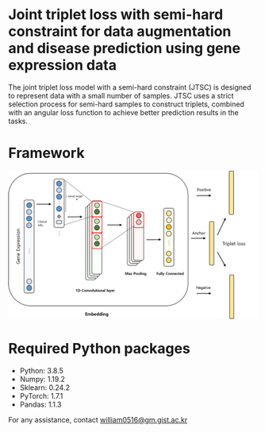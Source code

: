 # Joint triplet loss with semi-hard constraint for data augmentation and disease prediction using gene expression data

The joint triplet loss model with a semi-hard constraint (JTSC) is designed to represent data with a small number of samples. JTSC uses a strict selection process for semi-hard samples to construct triplets, combined with an angular loss function to achieve better prediction results in the tasks.


# **Framework**
![Image description](https://github.com/DMCB-GIST/JTSC/blob/main/pipeline.png)



# Required Python packages
- Python: 3.8.5
- Numpy: 1.19.2
- Sklearn: 0.24.2
- PyTorch: 1.7.1
- Pandas: 1.1.3



For any assistance, contact william0516@gm.gist.ac.kr
